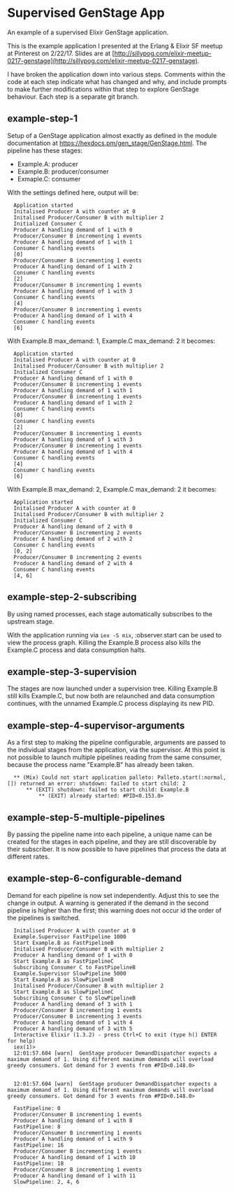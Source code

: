 # Supervised GenStage App

An example of a supervised Elixir GenStage application.

This is the example application I presented at the Erlang & Elixir SF meetup at Pinterest on 2/22/17. Slides are at [http://sillypog.com/elixir-meetup-0217-genstage](http://sillypog.com/elixir-meetup-0217-genstage).

I have broken the application down into various steps. Comments within the code at each step indicate what has changed and why, and include prompts to make further modifications within that step to explore GenStage behaviour. Each step is a separate git branch.

## example-step-1
Setup of a GenStage application almost exactly as defined in the module documentation at https://hexdocs.pm/gen_stage/GenStage.html. The pipeline has these stages:
- Example.A: producer
- Example.B: producer/consumer
- Exmaple.C: consumer

With the settings defined here, output will be:
```
  Application started
  Initalised Producer A with counter at 0
  Initalised Producer/Consumer B with multiplier 2
  Initialized Consumer C
  Producer A handling demand of 1 with 0
  Producer/Consumer B incrementing 1 events
  Producer A handling demand of 1 with 1
  Consumer C handling events
  [0]
  Producer/Consumer B incrementing 1 events
  Producer A handling demand of 1 with 2
  Consumer C handling events
  [2]
  Producer/Consumer B incrementing 1 events
  Producer A handling demand of 1 with 3
  Consumer C handling events
  [4]
  Producer/Consumer B incrementing 1 events
  Producer A handling demand of 1 with 4
  Consumer C handling events
  [6]
```

With Example.B max_demand: 1, Example.C max_demand: 2 it becomes:
```
  Application started
  Initalised Producer A with counter at 0
  Initalised Producer/Consumer B with multiplier 2
  Initialized Consumer C
  Producer A handling demand of 1 with 0
  Producer/Consumer B incrementing 1 events
  Producer A handling demand of 1 with 1
  Producer/Consumer B incrementing 1 events
  Producer A handling demand of 1 with 2
  Consumer C handling events
  [0]
  Consumer C handling events
  [2]
  Producer/Consumer B incrementing 1 events
  Producer A handling demand of 1 with 3
  Producer/Consumer B incrementing 1 events
  Producer A handling demand of 1 with 4
  Consumer C handling events
  [4]
  Consumer C handling events
  [6]
```

With Example.B max_demand: 2, Example.C max_demand: 2 it becomes:
```
  Application started
  Initalised Producer A with counter at 0
  Initalised Producer/Consumer B with multiplier 2
  Initialized Consumer C
  Producer A handling demand of 2 with 0
  Producer/Consumer B incrementing 2 events
  Producer A handling demand of 2 with 2
  Consumer C handling events
  [0, 2]
  Producer/Consumer B incrementing 2 events
  Producer A handling demand of 2 with 4
  Consumer C handling events
  [4, 6]
```

## example-step-2-subscribing
By using named processes, each stage automatically subscribes to the upstream stage.

With the application running via `iex -S mix`, :observer.start can be used to view the process graph. Killing the Example.B process also kills the Example.C process and data consumption halts.

## example-step-3-supervision
The stages are now launched under a supervision tree. Killing Example.B still kills Example.C, but now both are relaunched and data consumption continues, with the unnamed Example.C process displaying its new PID.

## example-step-4-supervisor-arguments
As a first step to making the pipeline configurable, arguments are passed to the individual stages from the application, via the supervisor. At this point is not possible to launch multiple pipelines reading from the same consumer, because the process name "Example.B" has already been taken.
```
  ** (Mix) Could not start application palleto: Palleto.start(:normal, []) returned an error: shutdown: failed to start child: 2
      ** (EXIT) shutdown: failed to start child: Example.B
          ** (EXIT) already started: #PID<0.153.0>
```

## example-step-5-multiple-pipelines
By passing the pipeline name into each pipeline, a unique name can be created for the stages in each pipeline, and they are still discoverable by their subscriber. It is now possible to have pipelines that process the data at different rates.

## example-step-6-configurable-demand
Demand for each pipeline is now set independently. Adjust this to see the change in output. A warning is generated if the demand in the second pipeline is higher than the first; this warning does not occur id the order of the pipelines is switched.
```
  Initalised Producer A with counter at 0
  Example.Supervisor FastPipeline 1000
  Start Example.B as FastPipelineB
  Initalised Producer/Consumer B with multiplier 2
  Producer A handling demand of 1 with 0
  Start Example.B as FastPipelineC
  Subscribing Consumer C to FastPipelineB
  Example.Supervisor SlowPipeline 5000
  Start Example.B as SlowPipelineB
  Initalised Producer/Consumer B with multiplier 2
  Start Example.B as SlowPipelineC
  Subscribing Consumer C to SlowPipelineB
  Producer A handling demand of 3 with 1
  Producer/Consumer B incrementing 1 events
  Producer/Consumer B incrementing 3 events
  Producer A handling demand of 1 with 4
  Producer A handling demand of 3 with 5
  Interactive Elixir (1.3.2) - press Ctrl+C to exit (type h() ENTER for help)
  iex(1)>
  12:01:57.604 [warn]  GenStage producer DemandDispatcher expects a maximum demand of 1. Using different maximum demands will overload greedy consumers. Got demand for 3 events from #PID<0.148.0>


  12:01:57.604 [warn]  GenStage producer DemandDispatcher expects a maximum demand of 1. Using different maximum demands will overload greedy consumers. Got demand for 3 events from #PID<0.148.0>

  FastPipeline: 0
  Producer/Consumer B incrementing 1 events
  Producer A handling demand of 1 with 8
  FastPipeline: 8
  Producer/Consumer B incrementing 1 events
  Producer A handling demand of 1 with 9
  FastPipeline: 16
  Producer/Consumer B incrementing 1 events
  Producer A handling demand of 1 with 10
  FastPipeline: 18
  Producer/Consumer B incrementing 1 events
  Producer A handling demand of 1 with 11
  SlowPipeline: 2, 4, 6
```
